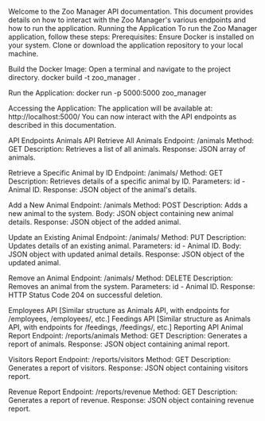 Welcome to the Zoo Manager API documentation. This document provides details on how to interact with the Zoo Manager's various endpoints and how to run the application.
Running the Application
To run the Zoo Manager application, follow these steps:
Prerequisites:
Ensure Docker is installed on your system.
Clone or download the application repository to your local machine.

Build the Docker Image:
Open a terminal and navigate to the project directory.
docker build -t zoo_manager .

Run the Application:
docker run -p 5000:5000 zoo_manager

Accessing the Application:
The application will be available at: http://localhost:5000/
You can now interact with the API endpoints as described in this documentation.

API Endpoints
Animals API
Retrieve All Animals
Endpoint: /animals
Method: GET
Description: Retrieves a list of all animals.
Response: JSON array of animals.

Retrieve a Specific Animal by ID
Endpoint: /animals/
Method: GET
Description: Retrieves details of a specific animal by ID.
Parameters: id - Animal ID.
Response: JSON object of the animal's details.

Add a New Animal
Endpoint: /animals
Method: POST
Description: Adds a new animal to the system.
Body: JSON object containing new animal details.
Response: JSON object of the added animal.

Update an Existing Animal
Endpoint: /animals/
Method: PUT
Description: Updates details of an existing animal.
Parameters: id - Animal ID.
Body: JSON object with updated animal details.
Response: JSON object of the updated animal.

Remove an Animal
Endpoint: /animals/
Method: DELETE
Description: Removes an animal from the system.
Parameters: id - Animal ID.
Response: HTTP Status Code 204 on successful deletion.

Employees API
[Similar structure as Animals API, with endpoints for /employees, /employees/, etc.]
Feedings API
[Similar structure as Animals API, with endpoints for /feedings, /feedings/, etc.]
Reporting API
Animal Report
Endpoint: /reports/animals
Method: GET
Description: Generates a report of animals.
Response: JSON object containing animal report.

Visitors Report
Endpoint: /reports/visitors
Method: GET
Description: Generates a report of visitors.
Response: JSON object containing visitors report.

Revenue Report
Endpoint: /reports/revenue
Method: GET
Description: Generates a report of revenue.
Response: JSON object containing revenue report.
